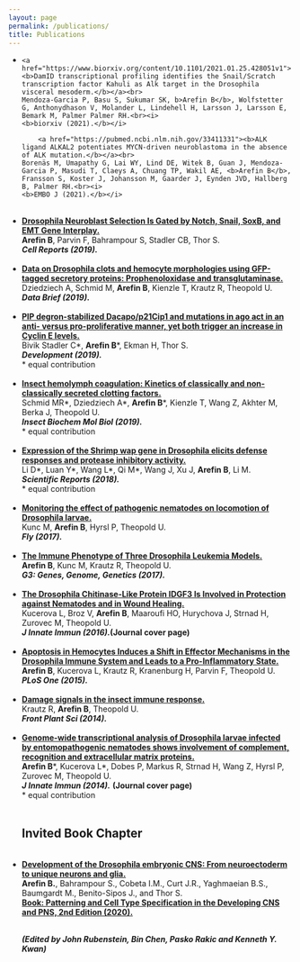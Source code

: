 ```yaml
---
layout: page
permalink: /publications/
title: Publications
---
```



<ul>

<li>

    <a href="https://www.biorxiv.org/content/10.1101/2021.01.25.428051v1"><b>DamID transcriptional profiling identifies the Snail/Scratch transcription factor Kahuli as Alk target in the Drosophila visceral mesoderm.</b></a><br>
	Mendoza-Garcia P, Basu S, Sukumar SK, b>Arefin B</b>, Wolfstetter G, Anthonydhason V, Molander L, Lindehell H, Larsson J, Larsson E, Bemark M, Palmer Palmer RH.<br><i>
	<b>biorxiv (2021).</b></i>

		<a href="https://pubmed.ncbi.nlm.nih.gov/33411331"><b>ALK ligand ALKAL2 potentiates MYCN-driven neuroblastoma in the absence of ALK mutation.</b></a><br>
	Borenäs M, Umapathy G, Lai WY, Lind DE, Witek B, Guan J, Mendoza-Garcia P, Masudi T, Claeys A, Chuang TP, Wakil AE, <b>Arefin B</b>, Fransson S, Koster J, Johansson M, Gaarder J, Eynden JVD, Hallberg B, Palmer RH.<br><i>
	<b>EMBO J (2021).</b></i>


</li><br>
	<li>
		<a href="https://www.ncbi.nlm.nih.gov/pubmed/31825841">	<b>Drosophila Neuroblast Selection Is Gated by Notch, Snail, SoxB, and EMT Gene Interplay.</b></a><br><b>Arefin B</b>, Parvin F, Bahrampour S, Stadler CB, Thor S.<br><i>
		<b>Cell Reports (2019).</b></i>
  
  </li><br>
	<li>
		<a href="https://www.ncbi.nlm.nih.gov/pubmed/31367663"><b>Data on Drosophila clots and hemocyte morphologies using GFP-tagged secretory proteins: Prophenoloxidase and transglutaminase.</b></a><br>
	Dziedziech A, Schmid M, <b>Arefin B</b>, Kienzle T, Krautz R, Theopold U.<br><i>
	<b>Data Brief (2019).</b></i>
	
  </li><br>
	<li>
	<a href="https://www.ncbi.nlm.nih.gov/pubmed/31289041">	<b>PIP degron-stabilized Dacapo/p21Cip1 and mutations in ago act in an anti- versus pro-proliferative manner, yet both trigger an increase in Cyclin E levels.</b></a><br>
	Bivik Stadler C*, <b>Arefin B</b>*, Ekman H, Thor S.<br><i>
	<b>Development (2019).</b><br></i>
	* equal contribution

</li><br>
<li>
	<a href="https://www.ncbi.nlm.nih.gov/pubmed/30974174">	<b>Insect hemolymph coagulation: Kinetics of classically and non-classically secreted clotting factors.</b></a><br>
	Schmid MR*, Dziedziech A*, <b>Arefin B</b>*, Kienzle T, Wang Z, Akhter M, Berka J, Theopold U.<br><i>
	<b>Insect Biochem Mol Biol (2019).</b><br></i>
	* equal contribution
	
 </li><br>
	<li>
	<a href="https://www.ncbi.nlm.nih.gov/pubmed/29884877">	<b>Expression of the Shrimp wap gene in Drosophila elicits defense responses and protease inhibitory activity.</b></a><br>
	Li D*, Luan Y*, Wang L*, Qi M*, Wang J, Xu J, <b>Arefin B</b>, Li M.<br><i>
	<b>Scientific Reports (2018).</b><br></i>
	* equal contribution
	
</li><br>
	<li>
	<a href="https://www.ncbi.nlm.nih.gov/pubmed/28631995">	<b>Monitoring the effect of pathogenic nematodes on locomotion of Drosophila larvae.</b></a><br>
	Kunc M, <b>Arefin B</b>, Hyrsl P, Theopold U.<br><i>
	<b>Fly (2017).</b></i><br>
	
</li><br>
	<li>
	<a href="https://www.ncbi.nlm.nih.gov/pubmed/28476910">	<b>The Immune Phenotype of Three Drosophila Leukemia Models.</b></a><br>
	<b>Arefin B</b>, Kunc M, Krautz R, Theopold U.<br><i>
	<b>G3: Genes, Genome, Genetics (2017).</b></i><br>
	
	
</li><br>
	<li>
	<a href="https://www.ncbi.nlm.nih.gov/pubmed/26694862">	<b>The Drosophila Chitinase-Like Protein IDGF3 Is Involved in Protection against Nematodes and in Wound Healing.</b></a><br>
	Kucerova L, Broz V, <b>Arefin B</b>, Maaroufi HO, Hurychova J, Strnad H, Zurovec M, Theopold U.<br><i>
	<b>J Innate Immun (2016).</b></i><b>(Journal cover page)</b><br>
	
	
</li><br>
	<li>
	<a href="https://www.ncbi.nlm.nih.gov/pubmed/26322507">	<b>Apoptosis in Hemocytes Induces a Shift in Effector Mechanisms in the Drosophila Immune System and Leads to a Pro-Inflammatory State.</b></a><br>
	<b>Arefin B</b>, Kucerova L, Krautz R, Kranenburg H, Parvin F, Theopold U.<br><i>
	<b>PLoS One (2015).</b></i><br>
	
	
</li><br>
	<li>
	<a href="https://www.ncbi.nlm.nih.gov/pubmed/25071815">	<b>Damage signals in the insect immune response.</b></a><br>
	Krautz R, <b>Arefin B</b>, Theopold U.<br><i>
	<b>Front Plant Sci (2014).</b></i><br>	
	
	
</li><br>
	<li>
	<a href="https://www.ncbi.nlm.nih.gov/pubmed/23988573">	<b>Genome-wide transcriptional analysis of Drosophila larvae infected by entomopathogenic nematodes shows involvement of complement, recognition and extracellular matrix proteins.</b></a><br>
	<b>Arefin B</b>*, Kucerova L*, Dobes P, Markus R, Strnad H, Wang Z, Hyrsl P, Zurovec M, Theopold U.<br><i>
	<b>J Innate Immun (2014).</b></i> <b>(Journal cover page)</b><br>
	* equal contribution<br><br>

<h2> Invited Book Chapter</h2>

</li><br>
	<li>
	<a href="https://www.sciencedirect.com/science/article/pii/B9780128144053000254"> <b>Development of the Drosophila embryonic CNS: From neuroectoderm to unique neurons and glia.</b></a><br><b>Arefin B.</b>, Bahrampour S., Cobeta I.M., Curt J.R., Yaghmaeian B.S., Baumgardt M., Benito-Sipos J., and Thor S. <b><br> <a href="https://www.sciencedirect.com/book/9780128144053/patterning-and-cell-type-specification-in-the-developing-cns-and-pns"> <b>Book: Patterning and Cell Type Specification in the Developing CNS and PNS, 2nd Edition (2020).</b> </a><br><i><br>
	
(Edited by John Rubenstein, Bin Chen, Pasko Rakic and Kenneth Y. Kwan)</i>	
	
	

